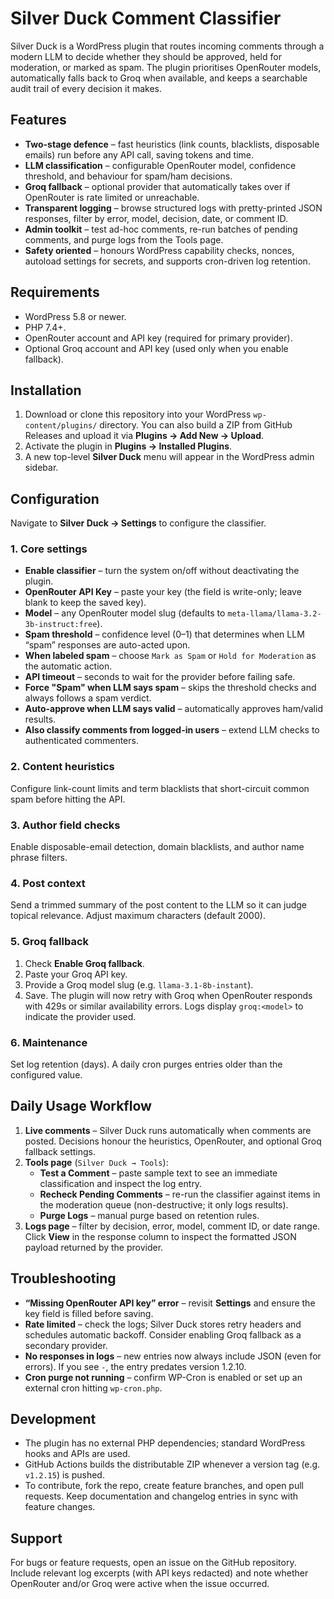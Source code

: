 # Silver Duck Comment Classifier

Silver Duck is a WordPress plugin that routes incoming comments through a modern LLM to decide whether they should be approved, held for moderation, or marked as spam. The plugin prioritises OpenRouter models, automatically falls back to Groq when available, and keeps a searchable audit trail of every decision it makes.

## Features

- **Two-stage defence** – fast heuristics (link counts, blacklists, disposable emails) run before any API call, saving tokens and time.
- **LLM classification** – configurable OpenRouter model, confidence threshold, and behaviour for spam/ham decisions.
- **Groq fallback** – optional provider that automatically takes over if OpenRouter is rate limited or unreachable.
- **Transparent logging** – browse structured logs with pretty-printed JSON responses, filter by error, model, decision, date, or comment ID.
- **Admin toolkit** – test ad-hoc comments, re-run batches of pending comments, and purge logs from the Tools page.
- **Safety oriented** – honours WordPress capability checks, nonces, autoload settings for secrets, and supports cron-driven log retention.

## Requirements

- WordPress 5.8 or newer.
- PHP 7.4+.
- OpenRouter account and API key (required for primary provider).
- Optional Groq account and API key (used only when you enable fallback).

## Installation

1. Download or clone this repository into your WordPress `wp-content/plugins/` directory. You can also build a ZIP from GitHub Releases and upload it via **Plugins → Add New → Upload**.
2. Activate the plugin in **Plugins → Installed Plugins**.
3. A new top-level **Silver Duck** menu will appear in the WordPress admin sidebar.

## Configuration

Navigate to **Silver Duck → Settings** to configure the classifier.

### 1. Core settings

- **Enable classifier** – turn the system on/off without deactivating the plugin.
- **OpenRouter API Key** – paste your key (the field is write-only; leave blank to keep the saved key).
- **Model** – any OpenRouter model slug (defaults to `meta-llama/llama-3.2-3b-instruct:free`).
- **Spam threshold** – confidence level (0–1) that determines when LLM “spam” responses are auto-acted upon.
- **When labeled spam** – choose `Mark as Spam` or `Hold for Moderation` as the automatic action.
- **API timeout** – seconds to wait for the provider before failing safe.
- **Force "Spam" when LLM says spam** – skips the threshold checks and always follows a spam verdict.
- **Auto-approve when LLM says valid** – automatically approves ham/valid results.
- **Also classify comments from logged-in users** – extend LLM checks to authenticated commenters.

### 2. Content heuristics

Configure link-count limits and term blacklists that short-circuit common spam before hitting the API.

### 3. Author field checks

Enable disposable-email detection, domain blacklists, and author name phrase filters.

### 4. Post context

Send a trimmed summary of the post content to the LLM so it can judge topical relevance. Adjust maximum characters (default 2000).

### 5. Groq fallback

1. Check **Enable Groq fallback**.
2. Paste your Groq API key.
3. Provide a Groq model slug (e.g. `llama-3.1-8b-instant`).
4. Save. The plugin will now retry with Groq when OpenRouter responds with 429s or similar availability errors. Logs display `groq:<model>` to indicate the provider used.

### 6. Maintenance

Set log retention (days). A daily cron purges entries older than the configured value.

## Daily Usage Workflow

1. **Live comments** – Silver Duck runs automatically when comments are posted. Decisions honour the heuristics, OpenRouter, and optional Groq fallback settings.
2. **Tools page** (`Silver Duck → Tools`):
   - **Test a Comment** – paste sample text to see an immediate classification and inspect the log entry.
   - **Recheck Pending Comments** – re-run the classifier against items in the moderation queue (non-destructive; it only logs results).
   - **Purge Logs** – manual purge based on retention rules.
3. **Logs page** – filter by decision, error, model, comment ID, or date range. Click **View** in the response column to inspect the formatted JSON payload returned by the provider.

## Troubleshooting

- **“Missing OpenRouter API key” error** – revisit **Settings** and ensure the key field is filled before saving.
- **Rate limited** – check the logs; Silver Duck stores retry headers and schedules automatic backoff. Consider enabling Groq fallback as a secondary provider.
- **No responses in logs** – new entries now always include JSON (even for errors). If you see `-`, the entry predates version 1.2.10.
- **Cron purge not running** – confirm WP-Cron is enabled or set up an external cron hitting `wp-cron.php`.

## Development

- The plugin has no external PHP dependencies; standard WordPress hooks and APIs are used.
- GitHub Actions builds the distributable ZIP whenever a version tag (e.g. `v1.2.15`) is pushed.
- To contribute, fork the repo, create feature branches, and open pull requests. Keep documentation and changelog entries in sync with feature changes.

## Support

For bugs or feature requests, open an issue on the GitHub repository. Include relevant log excerpts (with API keys redacted) and note whether OpenRouter and/or Groq were active when the issue occurred.
